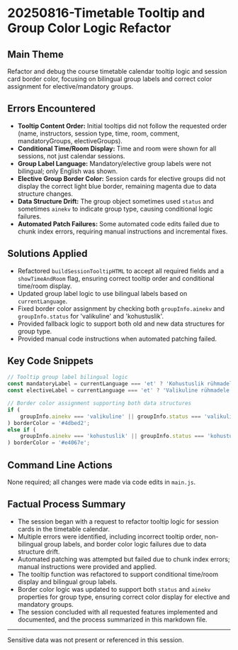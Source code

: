 # 20250816-Timetable Tooltip and Group Color Logic Refactor

## Main Theme
Refactor and debug the course timetable calendar tooltip logic and session card border color, focusing on bilingual group labels and correct color assignment for elective/mandatory groups.

## Errors Encountered
- **Tooltip Content Order:** Initial tooltips did not follow the requested order (name, instructors, session type, time, room, comment, mandatoryGroups, electiveGroups).
- **Conditional Time/Room Display:** Time and room were shown for all sessions, not just calendar sessions.
- **Group Label Language:** Mandatory/elective group labels were not bilingual; only English was shown.
- **Elective Group Border Color:** Session cards for elective groups did not display the correct light blue border, remaining magenta due to data structure changes.
- **Data Structure Drift:** The group object sometimes used `status` and sometimes `ainekv` to indicate group type, causing conditional logic failures.
- **Automated Patch Failures:** Some automated code edits failed due to chunk index errors, requiring manual instructions and incremental fixes.

## Solutions Applied
- Refactored `buildSessionTooltipHTML` to accept all required fields and a `showTimeAndRoom` flag, ensuring correct tooltip order and conditional time/room display.
- Updated group label logic to use bilingual labels based on `currentLanguage`.
- Fixed border color assignment by checking both `groupInfo.ainekv` and `groupInfo.status` for 'valikuline' and 'kohustuslik'.
- Provided fallback logic to support both old and new data structures for group type.
- Provided manual code instructions when automated patching failed.

## Key Code Snippets
```javascript
// Tooltip group label bilingual logic
const mandatoryLabel = currentLanguage === 'et' ? 'Kohustuslik rühmadele:' : 'Mandatory for groups:';
const electiveLabel = currentLanguage === 'et' ? 'Valikuline rühmadele:' : 'Elective for groups:';

// Border color assignment supporting both data structures
if (
    groupInfo.ainekv === 'valikuline' || groupInfo.status === 'valikuline'
) borderColor = '#4dbed2';
else if (
    groupInfo.ainekv === 'kohustuslik' || groupInfo.status === 'kohustuslik'
) borderColor = '#e4067e';
```

## Command Line Actions
None required; all changes were made via code edits in `main.js`.

## Factual Process Summary
- The session began with a request to refactor tooltip logic for session cards in the timetable calendar.
- Multiple errors were identified, including incorrect tooltip order, non-bilingual group labels, and border color logic failures due to data structure drift.
- Automated patching was attempted but failed due to chunk index errors; manual instructions were provided and applied.
- The tooltip function was refactored to support conditional time/room display and bilingual group labels.
- Border color logic was updated to support both `status` and `ainekv` properties for group type, ensuring correct color display for elective and mandatory groups.
- The session concluded with all requested features implemented and documented, and the process summarized in this markdown file.

---
Sensitive data was not present or referenced in this session.
